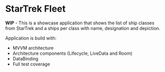 # StarTrek Fleet

**WIP** - This is a showcase application that shows the list of ship classes from StarTrek and a ships per class with name, designation and depiction. 

Application is build with:

  - MVVM architecture
  - Architecture components (Lifecycle, LiveData and Room)
  - DataBinding
  - Full test coverage
